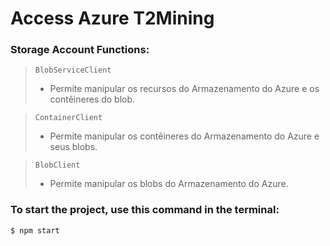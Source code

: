 # Access Azure T2Mining

### Storage Account Functions:

> ```
> BlobServiceClient 
> ```
> - Permite manipular os recursos do Armazenamento do Azure e os contêineres do blob.

> ```
> ContainerClient  
> ```
> - Permite manipular os contêineres do Armazenamento do Azure e seus blobs.

> ```
> BlobClient  
> ```
> - Permite manipular os blobs do Armazenamento do Azure.



### To start the project, use this command in the terminal:

```
$ npm start
```
